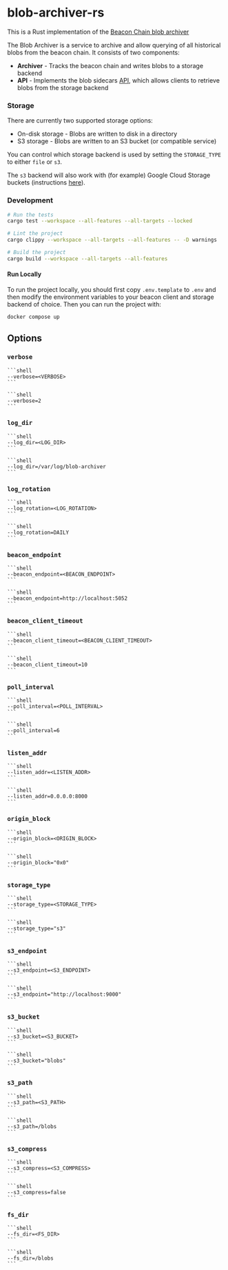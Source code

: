 # blob-archiver-rs
This is a Rust implementation of
the [Beacon Chain blob archiver](https://github.com/base/blob-archiver)

The Blob Archiver is a service to archive and allow querying of all historical blobs from the beacon chain. It consists
of two components:

* **Archiver** - Tracks the beacon chain and writes blobs to a storage backend
* **API** - Implements the blob sidecars [API](https://ethereum.github.io/beacon-APIs/#/Beacon/getBlobSidecars), which
  allows clients to retrieve blobs from the storage backend

### Storage
There are currently two supported storage options:

* On-disk storage - Blobs are written to disk in a directory
* S3 storage - Blobs are written to an S3 bucket (or compatible service)

You can control which storage backend is used by setting the `STORAGE_TYPE` to
either `file` or `s3`.

The `s3` backend will also work with (for example) Google Cloud Storage buckets (instructions [here](https://medium.com/google-cloud/using-google-cloud-storage-with-minio-object-storage-c994fe4aab6b)).

### Development
```sh
# Run the tests
cargo test --workspace --all-features --all-targets --locked

# Lint the project
cargo clippy --workspace --all-targets --all-features -- -D warnings

# Build the project
cargo build --workspace --all-targets --all-features

```

#### Run Locally
To run the project locally, you should first copy `.env.template` to `.env` and then modify the environment variables
to your beacon client and storage backend of choice. Then you can run the project with:

```sh
docker compose up
```

##  Options

### `verbose`

<Tabs>
<TabItem value="Syntax" label="Syntax" default>

    ```shell
    --verbose=<VERBOSE>
    ```

</TabItem>

<TabItem value="Example" label="Example">

    ```shell
    --verbose=2
    ```

</TabItem>
</Tabs>

### `log_dir`

<Tabs>
<TabItem value="Syntax" label="Syntax" default>

    ```shell
    --log_dir=<LOG_DIR>
    ```

</TabItem>

<TabItem value="Example" label="Example">

    ```shell
    --log_dir=/var/log/blob-archiver
    ```

</TabItem>
</Tabs>

### `log_rotation`

<Tabs>
<TabItem value="Syntax" label="Syntax" default>

    ```shell
    --log_rotation=<LOG_ROTATION>
    ```

</TabItem>

<TabItem value="Example" label="Example">

    ```shell
    --log_rotation=DAILY
    ```

</TabItem>
</Tabs>

### `beacon_endpoint`

<Tabs>
<TabItem value="Syntax" label="Syntax" default>

    ```shell
    --beacon_endpoint=<BEACON_ENDPOINT>
    ```

</TabItem>

<TabItem value="Example" label="Example">

    ```shell
    --beacon_endpoint=http://localhost:5052
    ```

</TabItem>
</Tabs>

### `beacon_client_timeout`

<Tabs>
<TabItem value="Syntax" label="Syntax" default>

    ```shell
    --beacon_client_timeout=<BEACON_CLIENT_TIMEOUT>
    ```

</TabItem>

<TabItem value="Example" label="Example">

    ```shell
    --beacon_client_timeout=10
    ```

</TabItem>
</Tabs>

### `poll_interval`

<Tabs>
<TabItem value="Syntax" label="Syntax" default>

    ```shell
    --poll_interval=<POLL_INTERVAL>
    ```

</TabItem>

<TabItem value="Example" label="Example">

    ```shell
    --poll_interval=6
    ```

</TabItem>
</Tabs>

### `listen_addr`

<Tabs>
<TabItem value="Syntax" label="Syntax" default>

    ```shell
    --listen_addr=<LISTEN_ADDR>
    ```

</TabItem>

<TabItem value="Example" label="Example">

    ```shell
    --listen_addr=0.0.0.0:8000
    ```

</TabItem>
</Tabs>

### `origin_block`

<Tabs>
<TabItem value="Syntax" label="Syntax" default>

    ```shell
    --origin_block=<ORIGIN_BLOCK>
    ```

</TabItem>

<TabItem value="Example" label="Example">

    ```shell
    --origin_block="0x0"
    ```

</TabItem>
</Tabs>

### `storage_type`

<Tabs>
<TabItem value="Syntax" label="Syntax" default>

    ```shell
    --storage_type=<STORAGE_TYPE>
    ```

</TabItem>

<TabItem value="Example" label="Example">

    ```shell
    --storage_type="s3"
    ```

</TabItem>
</Tabs>

### `s3_endpoint`

<Tabs>
<TabItem value="Syntax" label="Syntax" default>

    ```shell
    --s3_endpoint=<S3_ENDPOINT>
    ```

</TabItem>

<TabItem value="Example" label="Example">

    ```shell
    --s3_endpoint="http://localhost:9000"
    ```

</TabItem>
</Tabs>

### `s3_bucket`

<Tabs>
<TabItem value="Syntax" label="Syntax" default>

    ```shell
    --s3_bucket=<S3_BUCKET>
    ```

</TabItem>

<TabItem value="Example" label="Example">

    ```shell
    --s3_bucket="blobs"
    ```

</TabItem>
</Tabs>

### `s3_path`

<Tabs>
<TabItem value="Syntax" label="Syntax" default>

    ```shell
    --s3_path=<S3_PATH>
    ```

</TabItem>

<TabItem value="Example" label="Example">

    ```shell
    --s3_path=/blobs
    ```

</TabItem>
</Tabs>

### `s3_compress`

<Tabs>
<TabItem value="Syntax" label="Syntax" default>

    ```shell
    --s3_compress=<S3_COMPRESS>
    ```

</TabItem>

<TabItem value="Example" label="Example">

    ```shell
    --s3_compress=false
    ```

</TabItem>
</Tabs>

### `fs_dir`

<Tabs>
<TabItem value="Syntax" label="Syntax" default>

    ```shell
    --fs_dir=<FS_DIR>
    ```

</TabItem>

<TabItem value="Example" label="Example">

    ```shell
    --fs_dir=/blobs
    ```

</TabItem>
</Tabs>
